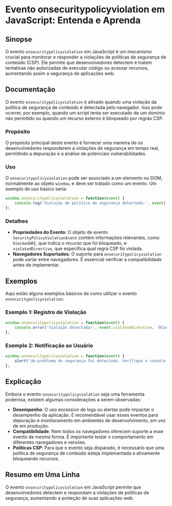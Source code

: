 <!--
Meta Description: # Evento onsecuritypolicyviolation em JavaScript: Entenda e Aprenda ## Sinopse O evento `onsecuritypolicyviolation` em JavaScript é um mecanismo cruci...
Meta Keywords: evento, onsecuritypolicyviolation, segurança, que, javascript
-->

# Evento onsecuritypolicyviolation em JavaScript: Entenda e Aprenda

## Sinopse
O evento `onsecuritypolicyviolation` em JavaScript é um mecanismo crucial para monitorar e responder a violações de políticas de segurança de conteúdo (CSP). Ele permite que desenvolvedores detectem e tratem tentativas não autorizadas de executar código ou acessar recursos, aumentando assim a segurança de aplicações web.

## Documentação
O evento `onsecuritypolicyviolation` é ativado quando uma violação da política de segurança de conteúdo é detectada pelo navegador. Isso pode ocorrer, por exemplo, quando um script tenta ser executado de um domínio não permitido ou quando um recurso externo é bloqueado por regras CSP.

### Propósito
O propósito principal deste evento é fornecer uma maneira de os desenvolvedores responderem a violações de segurança em tempo real, permitindo a depuração e a análise de potenciais vulnerabilidades.

### Uso
O `onsecuritypolicyviolation` pode ser associado a um elemento no DOM, normalmente ao objeto `window`, e deve ser tratado como um evento. Um exemplo de uso básico seria:

```javascript
window.onsecuritypolicyviolation = function(event) {
    console.log('Violação de política de segurança detectada:', event);
};
```

### Detalhes
- **Propriedades do Evento**: O objeto de evento `SecurityPolicyViolationEvent` contém informações relevantes, como `blockedURI`, que indica o recurso que foi bloqueado, e `violatedDirective`, que especifica qual regra CSP foi violada.
- **Navegadores Suportados**: O suporte para `onsecuritypolicyviolation` pode variar entre navegadores. É essencial verificar a compatibilidade antes de implementar.

## Exemplos
Aqui estão alguns exemplos básicos de como utilizar o evento `onsecuritypolicyviolation`:

### Exemplo 1: Registro de Violação
```javascript
window.onsecuritypolicyviolation = function(event) {
    console.error('Violação detectada!', event.violatedDirective, 'Bloqueado:', event.blockedURI);
};
```

### Exemplo 2: Notificação ao Usuário
```javascript
window.onsecuritypolicyviolation = function(event) {
    alert('Um problema de segurança foi detectado. Verifique o console para mais detalhes.');
};
```

## Explicação
Embora o evento `onsecuritypolicyviolation` seja uma ferramenta poderosa, existem algumas considerações a serem observadas:

- **Desempenho**: O uso excessivo de logs ou alertas pode impactar o desempenho da aplicação. É recomendável usar esses eventos para depuração e monitoramento em ambientes de desenvolvimento, em vez de em produção.
- **Compatibilidade**: Nem todos os navegadores oferecem suporte a esse evento da mesma forma. É importante testar o comportamento em diferentes navegadores e versões.
- **Políticas CSP**: Para que o evento seja disparado, é necessário que uma política de segurança de conteúdo esteja implementada e ativamente bloqueando recursos.

## Resumo em Uma Linha
O evento `onsecuritypolicyviolation` em JavaScript permite que desenvolvedores detectem e respondam a violações de políticas de segurança, aumentando a proteção de suas aplicações web.
